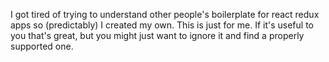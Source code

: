 I got tired of trying to understand other people's boilerplate for react redux
apps so (predictably) I created my own. This is just for me. If it's useful to
you that's great, but you might just want to ignore it and find a properly
supported one.
